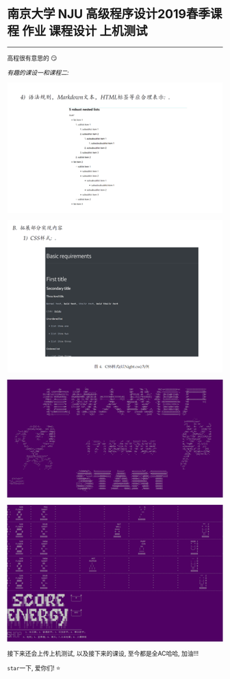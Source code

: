# 南京大学 NJU 高级程序设计2019春季课程 作业 课程设计 上机测试

---

高程很有意思的 :smirk:

*有趣的课设一和课程二:*

![1574127542525](./assets/1574127542525.png)

![1574127652602](./assets/1574127652602.png)

![](./assets/start.gif)

![](./assets/doing.gif)



接下来还会上传上机测试, 以及接下来的课设, 至今都是全AC哈哈, 加油!!!



`star`一下, 爱你们! :star: